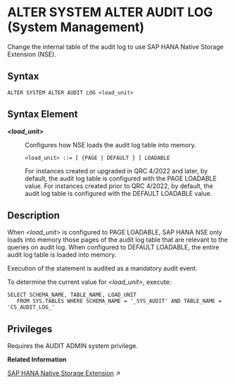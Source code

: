 <!-- loiof135e4a7883746f4b4b7c06b8605a589 -->

# ALTER SYSTEM ALTER AUDIT LOG \(System Management\)

Change the internal table of the audit log to use SAP HANA Native Storage Extension \(NSE\).



<a name="loiof135e4a7883746f4b4b7c06b8605a589__section_udc_q3t_nvb"/>

## Syntax

```
ALTER SYSTEM ALTER AUDIT LOG <load_unit>

```



<a name="loiof135e4a7883746f4b4b7c06b8605a589__section_vdc_q3t_nvb"/>

## Syntax Element


<dl>
<dt><b>

*<load\_unit\>*

</b></dt>
<dd>

Configures how NSE loads the audit log table into memory.

```
<load_unit> ::= [ {PAGE | DEFAULT } ] LOADABLE

```

For instances created or upgraded in QRC 4/2022 and later, by default, the audit log table is configured with the PAGE LOADABLE value. For instances created prior to QRC 4/2022, by default, the audit log table is configured with the DEFAULT LOADABLE value.



</dd>
</dl>



<a name="loiof135e4a7883746f4b4b7c06b8605a589__section_wdc_q3t_nvb"/>

## Description

When *<load\_unit\>* is configured to PAGE LOADABLE, SAP HANA NSE only loads into memory those pages of the audit log table that are relevant to the queries on audit log. When configured to DEFAULT LOADABLE, the entire audit log table is loaded into memory.

Execution of the statement is audited as a mandatory audit event.

To determine the current value for *<load\_unit\>*, execute:

```
SELECT SCHEMA_NAME, TABLE_NAME, LOAD_UNIT
   FROM SYS.TABLES WHERE SCHEMA_NAME = '_SYS_AUDIT' AND TABLE_NAME = 'CS_AUDIT_LOG_'
```



<a name="loiof135e4a7883746f4b4b7c06b8605a589__section_xdc_q3t_nvb"/>

## Privileges

Requires the AUDIT ADMIN system privilege.

**Related Information**  


[SAP HANA Native Storage Extension](https://help.sap.com/viewer/f9c5015e72e04fffa14d7d4f7267d897/2023_4_QRC/en-US/4efaa94f8057425c8c7021da6fc2ddf5.html "SAP HANA native storage extension is a general-purpose, built-in warm data store in SAP HANA that lets you manage less-frequently accessed data without fully loading it into memory. It integrates disk-based or flash-drive based database technology with the SAP HANA in-memory database for an improved price-performance ratio.") :arrow_upper_right:

